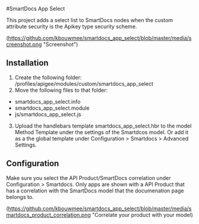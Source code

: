 #SmartDocs App Select

This project adds a select list to SmartDocs nodes when the custom attribute security is the Apikey type security scheme.

(https://github.com/kbouwmee/smartdocs_app_select/blob/master/media/screenshot.png "Screenshot")

## Installation
1. Create the following folder: /profiles/apigee/modules/custom/smartdocs_app_select
2. Move the following files to that folder:
* smartdocs_app_select.info
* smartdocs_app_select.module
* js/smartdocs_app_select.js 
3. Upload the handlebars template smartdocs_app_select.hbr to the model Method Template under the settings of the Smartdcos model. Or add it as a the global template under Configuration > Smartdocs > Advanced Settings.

## Configuration
Make sure you select the API Product/SmartDocs correlation under Configuration > Smartdocs. Only apps are shown with a API Product that has a correlation with the SmartDocs model that the documenation page belongs to.

(https://github.com/kbouwmee/smartdocs_app_select/blob/master/media/smartdocs_product_correlation.png "Correlate your product with your model)
